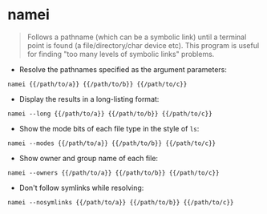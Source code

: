 # namei

> Follows a pathname (which can be a symbolic link) until a terminal point is found (a file/directory/char device etc).
> This program is useful for finding "too many levels of symbolic links" problems.

- Resolve the pathnames specified as the argument parameters:

`namei {{/path/to/a}} {{/path/to/b}} {{/path/to/c}}`

- Display the results in a long-listing format:

`namei --long {{/path/to/a}} {{/path/to/b}} {{/path/to/c}}`

- Show the mode bits of each file type in the style of `ls`:

`namei --modes {{/path/to/a}} {{/path/to/b}} {{/path/to/c}}`

- Show owner and group name of each file:

`namei --owners {{/path/to/a}} {{/path/to/b}} {{/path/to/c}}`

- Don't follow symlinks while resolving:

`namei --nosymlinks {{/path/to/a}} {{/path/to/b}} {{/path/to/c}}`
